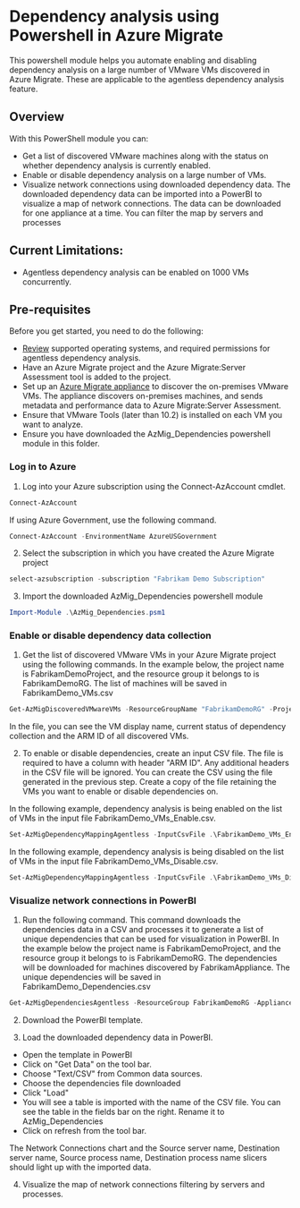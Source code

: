 # Dependency analysis using Powershell in Azure Migrate

This powershell module helps you automate enabling and disabling dependency analysis on a large number of VMware VMs discovered in Azure Migrate. These are applicable to the agentless dependency analysis feature. 

## Overview 
With this PowerShell module you can:
- Get a list of discovered VMware machines along with the status on whether dependency analysis is currently enabled.
- Enable or disable dependency analysis on a large number of VMs.
- Visualize network connections using downloaded dependency data. The downloaded dependency data can be imported into a PowerBI to visualize a map of network connections. The data can be downloaded for one appliance at a time. You can filter the map by servers and processes

## Current Limitations:
- Agentless dependency analysis can be enabled on 1000 VMs concurrently.

## Pre-requisites
Before you get started, you need to do the following:
- [Review](https://docs.microsoft.com/azure/migrate/migrate-support-matrix-vmware#dependency-analysis-requirements-agentless) supported operating systems, and required permissions for agentless dependency analysis.
- Have an Azure Migrate project and the Azure Migrate:Server Assessment tool is added to the project.
- Set up an [Azure Migrate appliance](https://docs.microsoft.com/azure/migrate/migrate-appliance) to discover the on-premises VMware VMs. The appliance discovers on-premises machines, and sends metadata and performance data to Azure Migrate:Server Assessment.
- Ensure that VMware Tools (later than 10.2) is installed on each VM you want to analyze.
- Ensure you have downloaded the AzMig_Dependencies powershell module in this folder.

### Log in to Azure

1. Log into your Azure subscription using the Connect-AzAccount cmdlet.

```PowerShell
Connect-AzAccount
```

If using Azure Government, use the following command.

```PowerShell
Connect-AzAccount -EnvironmentName AzureUSGovernment
```

2. Select the subscription in which you have created the Azure Migrate project 

```PowerShell
select-azsubscription -subscription "Fabrikam Demo Subscription"
```

3. Import the downloaded AzMig_Dependencies powershell module

```PowerShell
Import-Module .\AzMig_Dependencies.psm1
```

### Enable or disable dependency data collection

1. Get the list of discovered VMware VMs in your Azure Migrate project using the following commands. In the example below, the project name is FabrikamDemoProject, and the resource group it belongs to is FabrikamDemoRG. The list of machines will be saved in FabrikamDemo_VMs.csv

```PowerShell
Get-AzMigDiscoveredVMwareVMs -ResourceGroupName "FabrikamDemoRG" -ProjectName "FabrikamDemoProject" -OutputCsvFile "FabrikamDemo_VMs.csv"
```

In the file, you can see the VM display name, current status of dependency collection and the ARM ID of all discovered VMs. 

2. To enable or disable dependencies, create an input CSV file. The file is required to have a column with header "ARM ID". Any additional headers in the CSV file will be ignored. You can create the CSV using the file generated in the previous step. Create a copy of the file retaining the VMs you want to enable or  disable dependencies on. 

In the following example, dependency analysis is being enabled on the list of VMs in the input file FabrikamDemo_VMs_Enable.csv.

```PowerShell
Set-AzMigDependencyMappingAgentless -InputCsvFile .\FabrikamDemo_VMs_Enable.csv -Enable
```

In the following example, dependency analysis is being disabled on the list of VMs in the input file FabrikamDemo_VMs_Disable.csv.

```PowerShell
Set-AzMigDependencyMappingAgentless -InputCsvFile .\FabrikamDemo_VMs_Disable.csv -Disable
```

### Visualize network connections in PowerBI

1. Run the following command. This command downloads the dependencies data in a CSV and processes it to generate a list of unique dependencies that can be used for visualization in PowerBI. In the example below the project name is FabrikamDemoProject, and the resource group it belongs to is FabrikamDemoRG. The dependencies will be downloaded for machines discovered by FabrikamAppliance. The unique dependencies will be saved in FabrikamDemo_Dependencies.csv

```PowerShell
Get-AzMigDependenciesAgentless -ResourceGroup FabrikamDemoRG -Appliance FabrikamAppliance -ProjectName FabrikamDemoProject -OutputCsvFile "FabrikamDemo_Dependencies.csv"
```

2. Download the PowerBI template. 

3. Load the downloaded dependency data in PowerBI.
- Open the template in PowerBI
- Click on "Get Data" on the tool bar. 
- Choose "Text/CSV" from Common data sources.
- Choose the dependencies file downloaded
- Click "Load"
- You will see a table is imported with the name of the CSV file. You can see the table in the fields bar on the right. Rename it to AzMig_Dependencies
- Click on refresh from the tool bar.

The Network Connections chart and the Source server name, Destination server name, Source process name, Destination process name slicers should light up with the imported data.

4. Visualize the map of network connections filtering by servers and processes.
